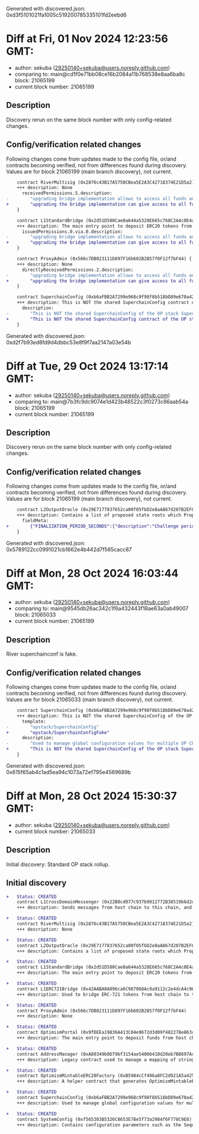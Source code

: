 Generated with discovered.json: 0xd3f5101021fa1005c519200785335101fd2eebd6

# Diff at Fri, 01 Nov 2024 12:23:56 GMT:

- author: sekuba (<29250140+sekuba@users.noreply.github.com>)
- comparing to: main@cd1f0e71bb08ce16b2084a11b768538e8aa6ba8c block: 21065199
- current block number: 21065199

## Description

Discovery rerun on the same block number with only config-related changes.

## Config/verification related changes

Following changes come from updates made to the config file,
or/and contracts becoming verified, not from differences found during
discovery. Values are for block 21065199 (main branch discovery), not current.

```diff
    contract RiverMultisig (0x2876c43B17A5750CBea5E2A3C42718374E21D5a2) {
    +++ description: None
      receivedPermissions.5.description:
-        "upgrading bridge implementation allows to access all funds and change every system component."
+        "upgrading the bridge implementation can give access to all funds escrowed therein."
    }
```

```diff
    contract L1StandardBridge (0x2d51D580Cae0a644a5328E665c768C2A4c0E4a03) {
    +++ description: The main entry point to deposit ERC20 tokens from host chain to this chain. This contract can store any token.
      issuedPermissions.0.via.0.description:
-        "upgrading bridge implementation allows to access all funds and change every system component."
+        "upgrading the bridge implementation can give access to all funds escrowed therein."
    }
```

```diff
    contract ProxyAdmin (0x566c7DB023111D897F16b602B2B57f0F12f7bF44) {
    +++ description: None
      directlyReceivedPermissions.2.description:
-        "upgrading bridge implementation allows to access all funds and change every system component."
+        "upgrading the bridge implementation can give access to all funds escrowed therein."
    }
```

```diff
    contract SuperchainConfig (0xb6aFBB2A7299e968c9f98f8b518bD89e670a420A) {
    +++ description: This is NOT the shared SuperchainConfig contract of the OP stack Superchain but rather a local fork. It manages the `PAUSED_SLOT`, a boolean value indicating whether the local chain is paused, and `GUARDIAN_SLOT`, the address of the guardian which can pause and unpause the system.
      description:
-        "This is NOT the shared SuperchainConfig of the OP stack Superchain. This SuperchainConfig contract manages the `PAUSED_SLOT`, a boolean value indicating whether the local chain is paused, and `GUARDIAN_SLOT`, the address of the guardian which can pause and unpause the system."
+        "This is NOT the shared SuperchainConfig contract of the OP stack Superchain but rather a local fork. It manages the `PAUSED_SLOT`, a boolean value indicating whether the local chain is paused, and `GUARDIAN_SLOT`, the address of the guardian which can pause and unpause the system."
    }
```

Generated with discovered.json: 0xd2f7b93ed8fd9d4dbbc53e8f9f7aa2147a03e54b

# Diff at Tue, 29 Oct 2024 13:17:14 GMT:

- author: sekuba (<29250140+sekuba@users.noreply.github.com>)
- comparing to: main@7b3fc9dc9074e1d423b48522c3f0273c86aab54a block: 21065199
- current block number: 21065199

## Description

Discovery rerun on the same block number with only config-related changes.

## Config/verification related changes

Following changes come from updates made to the config file,
or/and contracts becoming verified, not from differences found during
discovery. Values are for block 21065199 (main branch discovery), not current.

```diff
    contract L2OutputOracle (0x29E7177837652ca00f05fbD2e8aA867d207B2EF8) {
    +++ description: Contains a list of proposed state roots which Proposers assert to be a result of block execution. Currently only the PROPOSER address can submit new state roots.
      fieldMeta:
+        {"FINALIZATION_PERIOD_SECONDS":{"description":"Challenge period (Number of seconds until a state root is finalized)."}}
    }
```

Generated with discovered.json: 0x5789122cc0991021cb1662e4b442d7f565cacc87

# Diff at Mon, 28 Oct 2024 16:03:44 GMT:

- author: sekuba (<29250140+sekuba@users.noreply.github.com>)
- comparing to: main@9545db26ac342c1f6a432443f18ae63a0ab49007 block: 21065033
- current block number: 21065199

## Description

River superchainconf is fake.

## Config/verification related changes

Following changes come from updates made to the config file,
or/and contracts becoming verified, not from differences found during
discovery. Values are for block 21065033 (main branch discovery), not current.

```diff
    contract SuperchainConfig (0xb6aFBB2A7299e968c9f98f8b518bD89e670a420A) {
    +++ description: This is NOT the shared SuperchainConfig of the OP stack Superchain. This SuperchainConfig contract manages the `PAUSED_SLOT`, a boolean value indicating whether the local chain is paused, and `GUARDIAN_SLOT`, the address of the guardian which can pause and unpause the system.
      template:
-        "opstack/SuperchainConfig"
+        "opstack/SuperchainConfigFake"
      description:
-        "Used to manage global configuration values for multiple OP Chains within a single Superchain network. The SuperchainConfig contract manages the `PAUSED_SLOT`, a boolean value indicating whether the Superchain is paused, and `GUARDIAN_SLOT`, the address of the guardian which can pause and unpause the system."
+        "This is NOT the shared SuperchainConfig of the OP stack Superchain. This SuperchainConfig contract manages the `PAUSED_SLOT`, a boolean value indicating whether the local chain is paused, and `GUARDIAN_SLOT`, the address of the guardian which can pause and unpause the system."
    }
```

Generated with discovered.json: 0x615f65ab4c1ad5ea94c1073a72ef795e4569689b

# Diff at Mon, 28 Oct 2024 15:30:37 GMT:

- author: sekuba (<29250140+sekuba@users.noreply.github.com>)
- current block number: 21065033

## Description

Initial discovery: Standard OP stack rollup.

## Initial discovery

```diff
+   Status: CREATED
    contract L1CrossDomainMessenger (0x22B0cd077c937b9912772B38519b6d2d91541c1A)
    +++ description: Sends messages from host chain to this chain, and relays messages back onto host chain. In the event that a message sent from host chain to this chain is rejected for exceeding this chain's epoch gas limit, it can be resubmitted via this contract's replay function.
```

```diff
+   Status: CREATED
    contract RiverMultisig (0x2876c43B17A5750CBea5E2A3C42718374E21D5a2)
    +++ description: None
```

```diff
+   Status: CREATED
    contract L2OutputOracle (0x29E7177837652ca00f05fbD2e8aA867d207B2EF8)
    +++ description: Contains a list of proposed state roots which Proposers assert to be a result of block execution. Currently only the PROPOSER address can submit new state roots.
```

```diff
+   Status: CREATED
    contract L1StandardBridge (0x2d51D580Cae0a644a5328E665c768C2A4c0E4a03)
    +++ description: The main entry point to deposit ERC20 tokens from host chain to this chain. This contract can store any token.
```

```diff
+   Status: CREATED
    contract L1ERC721Bridge (0x42AABA8A896ca6C987068Ac9a9112c2e4dcA4c96)
    +++ description: Used to bridge ERC-721 tokens from host chain to this chain.
```

```diff
+   Status: CREATED
    contract ProxyAdmin (0x566c7DB023111D897F16b602B2B57f0F12f7bF44)
    +++ description: None
```

```diff
+   Status: CREATED
    contract OptimismPortal (0x9fDEEa19836A413C04e9672d3d09f482278e863c)
    +++ description: The main entry point to deposit funds from host chain to this chain. It also allows to prove and finalize withdrawals.
```

```diff
+   Status: CREATED
    contract AddressManager (0xA80349b0D79bf3154ae54066410d20eb7B8697Ac)
    +++ description: Legacy contract used to manage a mapping of string names to addresses. Modern OP stack uses a different standard proxy system instead, but this contract is still necessary for backwards compatibility with several older contracts.
```

```diff
+   Status: CREATED
    contract OptimismMintableERC20Factory (0xB5984cCf496a8FC2d921A5a425Bd5F7a740BE89C)
    +++ description: A helper contract that generates OptimismMintableERC20 contracts on the network it's deployed to. OptimismMintableERC20 is a standard extension of the base ERC20 token contract designed to allow the L1StandardBridge contracts to mint and burn tokens. This makes it possible to use an OptimismMintablERC20 as this chain's representation of a token on the host chain, or vice-versa.
```

```diff
+   Status: CREATED
    contract SuperchainConfig (0xb6aFBB2A7299e968c9f98f8b518bD89e670a420A)
    +++ description: Used to manage global configuration values for multiple OP Chains within a single Superchain network. The SuperchainConfig contract manages the `PAUSED_SLOT`, a boolean value indicating whether the Superchain is paused, and `GUARDIAN_SLOT`, the address of the guardian which can pause and unpause the system.
```

```diff
+   Status: CREATED
    contract SystemConfig (0xf565303B5326C8653E78e5f73a2984f6F778C9E8)
    +++ description: Contains configuration parameters such as the Sequencer address, gas limit on this chain and the unsafe block signer address.
```
